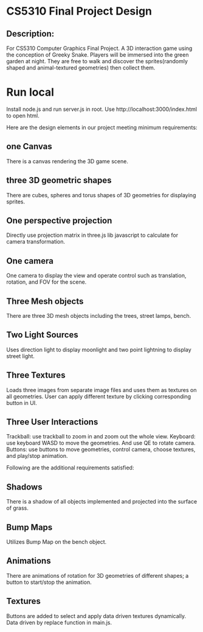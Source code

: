 # CS5310 Final Project Design
## Description:
For CS5310 Computer Graphics Final Project.
A 3D interaction game using the conception of Greeky Snake. Players will be immersed into
the green garden at night. They are free to walk and discover the sprites(randomly shaped and animal-textured geometries) then collect them.

# Run local
Install node.js and run server.js in root. Use http://localhost:3000/index.html to open html.


Here are the design elements in our project meeting minimum requirements:
## one Canvas
There is a canvas rendering the 3D game scene.
## three 3D geometric shapes
There are cubes, spheres and torus shapes of 3D geometries for displaying sprites.
## One perspective projection
Directly use projection matrix in three.js lib javascript to calculate for camera transformation.
## One camera
One camera to display the view and operate control such as translation, rotation, and FOV for the scene.
## Three Mesh objects
There are three 3D mesh objects including the trees, street lamps, bench.
## Two Light Sources
Uses direction light to display moonlight and two point lightning to display street light.
## Three Textures
Loads three images from separate image files and uses them as textures on all geometries. 
User can apply different texture by clicking corresponding button in UI.
## Three User Interactions
Trackball: use trackball to zoom in and zoom out the whole view.
Keyboard: use keyboard WASD to move the geometries. And use QE to rotate camera.
Buttons: use buttons to move geometries, control camera, choose textures, and play/stop animation.

Following are the additional requirements satisfied:
## Shadows
There is a shadow of all objects implemented and projected into the surface of grass.
## Bump Maps
Utilizes Bump Map on the bench object.
## Animations
There are animations of rotation for 3D geometries of different shapes; a button to start/stop the animation.
## Textures
Buttons are added to select and apply data driven textures dynamically.
Data driven by replace function in main.js.
